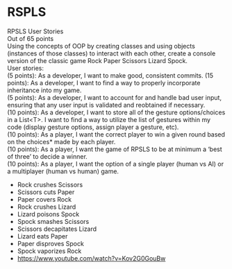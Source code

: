 # RSPLS
RPSLS User Stories    
Out of 65 points  
Using the concepts of OOP by creating classes and using objects (instances of those classes) to interact with each other, create a console version of the classic game Rock Paper Scissors Lizard Spock.  
User stories:  
(5 points): As a developer, I want to make good, consistent commits.   (15 points): As a developer, I want to find a way to properly incorporate inheritance into my game.  
(5 points): As a developer, I want to account for and handle bad user input, ensuring that any user input is validated and reobtained if necessary.  
(10 points): As a developer, I want to store all of the gesture options/choices in a List&lt;T>. I want to find a way to utilize the list of gestures within my code (display gesture options, assign player a gesture, etc).  
(10 points): As a player, I want the correct player to win a given round based on the choices* made by each player.   
(10 points): As a player, I want the game of RPSLS to be at minimum a ‘best of three’ to decide a winner.  
(10 points): As a player, I want the option of a single player (human vs AI) or a multiplayer (human vs human) game.   
* Rock crushes Scissors   
* Scissors cuts Paper  
* Paper covers Rock  
* Rock crushes Lizard  
* Lizard poisons Spock  
* Spock smashes Scissors  
* Scissors decapitates Lizard  
* Lizard eats Paper  
* Paper disproves Spock  
* Spock vaporizes Rock   
* https://www.youtube.com/watch?v=Kov2G0GouBw
